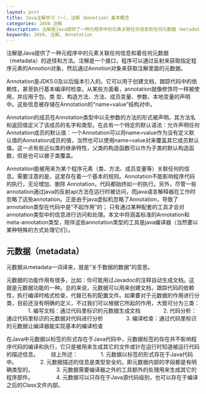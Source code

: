 ```yaml
---
layout: post
title: Java注解学习（一）、注解（Annotion）基本概念
categories: JAVA 注解
description: 注解是Java提供了一种元程序中的元素关联任何信息和任何元数据（metadata）的途径和方法。注解是一个接口，程序可以通过反射来获取指定程序元素的Annotion对象，然后通过Annotion对象来获取注解里面的元数据.
keywords: JAVA, 注解, Annotation
---
```


注解是Java提供了一种元程序中的元素关联任何信息和着任何元数据（metadata）的途径和方法。注解是一个接口，程序可以通过反射来获取指定程序元素的Annotion对象，然后通过Annotion对象来获取注解里面的元数据。

Annotation是JDK5.0及以后版本引入的。它可以用于创建文档，跟踪代码中的依赖性，甚至执行基本编译时检查。从某些方面看，annotation就像修饰符一样被使用，并应用于包、类 型、构造方法、方法、成员变量、参数、本地变量的声明中。这些信息被存储在Annotation的“name=value”结构对中。

Annotation的成员在Annotation类型中以无参数的方法的形式被声明。其方法名和返回值定义了该成员的名字和类型。在此有一个特定的默认语法：允许声明任何Annotation成员的默认值：一个Annotation可以将name=value作为没有定义默认值的Annotation成员的值，当然也可以使用name=value对来覆盖其它成员默认值。这一点有些近似类的继承特性，父类的构造函数可以作为子类的默认构造函数，但是也可以被子类覆盖。

Annotation能被用来为某个程序元素（类、方法、成员变量等）关联任何的信息。需要注意的是，这里存在着一个基本的规则。Annotation不能影响程序代码的执行，无论增加、删除 Annotation，代码都始终如一的执行。另外，尽管一些annotation通过java的反射api方法在运行时被访问，而java语言解释器在工作时忽略了这些annotation。正是由于java虚拟机忽略了Annotation，导致了annotation类型在代码中是“不起作用”的； 只有通过某种配套的工具才会对annotation类型中的信息进行访问和处理。本文中将涵盖标准的Annotation和meta-annotation类型，陪伴这些annotation类型的工具是java编译器（当然要以某种特殊的方式处理它们）。

## 元数据（metadata）
元数据从metadata一词译来，就是“关于数据的数据”的意思。

元数据的功能作用有很多，比如：你可能用过Javadoc的注释自动生成文档。这就是元数据功能的一种。总的来说，元数据可以用来创建文档，跟踪代码的依赖性，执行编译时格式检查，代替已有的配置文件。如果要对于元数据的作用进行分类，目前还没有明确的定义，不过我们可以根据它所起的作用，大致可分为三类：
　　　　1. 编写文档：通过代码里标识的元数据生成文档
　　　　2. 代码分析：通过代码里标识的元数据对代码进行分析
　　　　3. 编译检查：通过代码里标识的元数据让编译器能实现基本的编译检查

在Java中元数据以标签的形式存在于Java代码中，元数据标签的存在并不影响程序代码的编译和执行，它只是被用来生成其它的文件或针在运行时知道被运行代码的描述信息。
　　综上所述：
　　　　1. 元数据以标签的形式存在于Java代码中。
　　　　2. 元数据描述的信息是类型安全的，即元数据内部的字段都是有明确类型的。
　　　　3. 元数据需要编译器之外的工具额外的处理用来生成其它的程序部件。
　　　　4. 元数据可以只存在于Java源代码级别，也可以存在于编译之后的Class文件内部。
